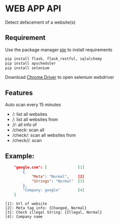 # WEB APP API

Detect defacement of a website(s)

## Requirement

Use the package manager [pip](https://pip.pypa.io/en/stable/) to install requirements

```bash
pip install flask, flask_restful, sqlalchemy
pip install apscheduler
pip install selenium
```

Download [Chrome Driver](https://chromedriver.chromium.org/downloads) to open selenium webdriver

## Features

Auto scan every 15 minutes

- /: list all websites
- /<company name>: list all websites from <company name>
- /<company name>/<url>: all info of <url>
- /check: scan all
- /check/<company name>: scan all websites from <company name>
- /check/<company name>/<url>: scan <url>

## Example:

```json
    "google.com": [              [1]
        {
            "Meta": "Normal",    [2]
            "Strings": "Normal"  [3]
        },
        "Company: google"        [4]
    ]
```
    [1]: Url of website
    [2]: Meta tag info: {Changed, Normal}
    [3]: Check illegal String: {Illegal, Normal}
    [4]: Company name
